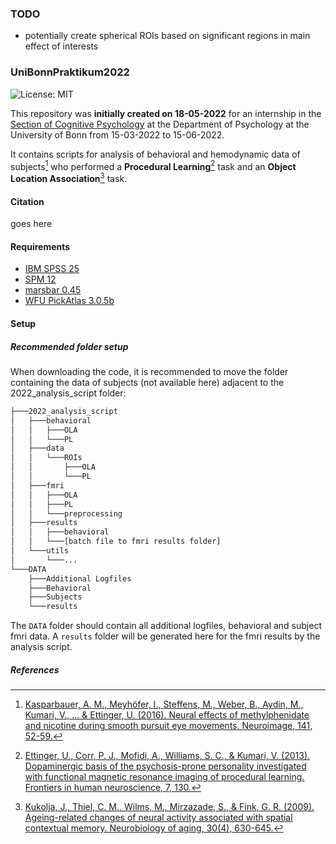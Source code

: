 
### TODO

- potentially create spherical ROIs based on significant regions in main effect of interests

### UniBonnPraktikum2022
![License: MIT](https://img.shields.io/badge/License-MIT-blue.svg)

This repository was **initially created on 18-05-2022** for an internship in the [Section of Cognitive Psychology](https://www.psychologie.uni-bonn.de/de-en/about-us/sections/cognitive-psychology?set_language=en) at the Department of Psychology at the University of Bonn from 15-03-2022 to 15-06-2022.

It contains scripts for analysis of behavioral and hemodynamic data of subjects[^2] who performed a **Procedural Learning**[^1] task 
and an **Object Location Association**[^3] task.

#### Citation
goes here

#### Requirements
- [IBM SPSS 25](https://www.ibm.com/support/pages/downloading-ibm-spss-statistics-25)
- [SPM 12](https://github.com/acv132/spm12)
- [marsbar 0.45](https://github.com/acv132/marsbar)
- [WFU PickAtlas 3.0.5b](https://www.nitrc.org/projects/wfu_pickatlas/)

#### Setup
##### Recommended folder setup
When downloading the code, it is recommended to move the folder containing the data of subjects (not available here) adjacent to the 2022_analysis_script folder:
```bash
├───2022_analysis_script
│   ├───behavioral
│   │   ├───OLA
│   │   └───PL
│   ├───data
│   │   └───ROIs
│   │       ├───OLA
│   │       └───PL
│   ├───fmri
│   │   ├───OLA
│   │   ├───PL
│   │   └───preprocessing
│   ├───results
│   │   ├───behavioral
│   │	└───[batch file to fmri results folder]
│   └───utils
│       └───...
└───DATA
    ├───Additional Logfiles
    ├───Behavioral
    ├───Subjects
    └───results
```
The `DATA` folder should contain all additional logfiles, behavioral and subject fmri data. A `results` folder will be generated here for the fmri results by the analysis script.

##### References
[^1]: [Ettinger, U., Corr, P. J., Mofidi, A., Williams, S. C., & Kumari, V. (2013). Dopaminergic basis of the psychosis-prone personality investigated with functional magnetic  resonance imaging of procedural learning. Frontiers in human neuroscience, 7, 130.](https://www.frontiersin.org/articles/10.3389/fnhum.2013.00130/full)
[^2]: [Kasparbauer, A. M., Meyhöfer, I., Steffens, M., Weber, B., Aydin, M., Kumari, V., ... & Ettinger, U. (2016). Neural effects of methylphenidate and nicotine during smooth pursuit eye movements. Neuroimage, 141, 52-59.](https://www.sciencedirect.com/science/article/abs/pii/S1053811916303196)
[^3]: [Kukolja, J., Thiel, C. M., Wilms, M., Mirzazade, S., & Fink, G. R. (2009). Ageing-related changes of neural activity associated with spatial contextual memory.     Neurobiology of aging, 30(4), 630-645.](https://www.sciencedirect.com/science/article/abs/pii/S0197458007003363)

